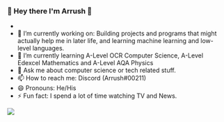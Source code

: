 ### 👋 Hey there I'm Arrush 👋

<!-- **ArrushC/ArrushC** is a ✨ _special_ ✨ repository because its `README.md` (this file) appears on your GitHub profile.-->

- 
- 🔭 I’m currently working on: Building projects and programs that might actually help me in later life, and learning machine learning and low-level languages.
- 🌱 I’m currently learning A-Level OCR Computer Science, A-Level Edexcel Mathematics and A-Level AQA Physics
- 💬 Ask me about computer science or tech related stuff.
- 📫 How to reach me: Discord (Arrush#00211)
- 😄 Pronouns: He/His
- ⚡ Fun fact: I spend a lot of time watching TV and News.

<img src="https://github-readme-stats.vercel.app/api?username=arrushc&&show_icons=true&hide_border=true&title_color=ffffff&icon_color=4C71F2&text_color=daf7dc&bg_color=151515">
